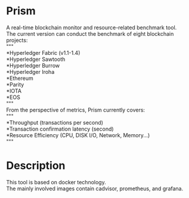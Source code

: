 
# Prism
A real-time blockchain monitor and resource-related benchmark tool.<br> 
The current version can conduct the benchmark of eight blockchain projects:<br> 
"""<br> 
*Hyperledger Fabric (v1.1-1.4)<br> 
*Hyperledger Sawtooth<br> 
*Hyperledger Burrow<br> 
*Hyperledger Iroha<br> 
*Ethereum<br> 
*Parity<br> 
*IOTA<br> 
*EOS<br> 
"""<br> 
From the perspective of metrics, Prism currently covers:<br> 
"""<br> 
*Throughput (transactions per second)<br> 
*Transaction confirmation latency (second)<br> 
*Resource Efficiency (CPU, DISK I/O, Network, Memory...)<br> 
"""<br> 
# Description<br> 
This tool is based on docker technology.<br>
The mainly involved images contain cadvisor, prometheus, and grafana.<br> 
